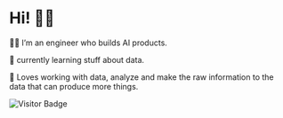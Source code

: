
# Hi! 👋🏻
👨‍💻 I’m an engineer who builds AI products.

🌱 currently learning stuff about data.

🚀 Loves working with data, analyze and make the raw information to the data that can produce more things.  

<!-- 
--- 
## My Playground
<table><tr><td valign="top" width="33%">

### Software Development  
<div align="center"> 
<a href="https://flask.palletsprojects.com/" target="_blank"><img style="margin: 10px" src="https://profilinator.rishav.dev/skills-assets/flask.png" alt="Flask" height="50" /></a>  
<a href="https://www.djangoproject.com/" target="_blank"><img style="margin: 10px" src="https://profilinator.rishav.dev/skills-assets/django-original.svg" alt="Django" height="50" /></a>  
<a href="https://jquery.com/" target="_blank"><img style="margin: 10px" src="https://profilinator.rishav.dev/skills-assets/jquery.png" alt="jQuery" height="50" /></a>  
<a href="https://angular.io/" target="_blank"><img style="margin: 10px" src="https://profilinator.rishav.dev/skills-assets/angularjs-original.svg" alt="Angular" height="50" /></a>  
<a href="https://www.php.net/" target="_blank"><img style="margin: 10px" src="https://profilinator.rishav.dev/skills-assets/php-original.svg" alt="PHP" height="50" /></a>  
<a href="https://opencv.org/" target="_blank"><img style="margin: 10px" src="https://profilinator.rishav.dev/skills-assets/opencv-icon.svg" alt="OpenCV" height="50" /></a>  
<a href="https://www.python.org/" target="_blank"><img style="margin: 10px" src="https://profilinator.rishav.dev/skills-assets/python-original.svg" alt="Python" height="50" /></a>
<a href="https://www.tensorflow.org/" target="_blank"><img style="margin: 10px" src="https://profilinator.rishav.dev/skills-assets/tensorflow-icon.svg" alt="TensorFlow" height="50" /></a>
<a href="https://www.r-project.org/" target="_blank"><img style="margin: 10px" src="https://profilinator.rishav.dev/skills-assets/r.svg" alt="R" height="50" /></a> 
<a href="https://www.nginx.com/" target="_blank"><img style="margin: 10px" src="https://profilinator.rishav.dev/skills-assets/nginx-original.svg" alt="Nginx" height="50" /></a>  
<a href="https://www.javascript.com/" target="_blank"><img style="margin: 10px" src="https://profilinator.rishav.dev/skills-assets/javascript-original.svg" alt="JavaScript" height="50" /></a>  
<a href="https://www.postgresql.org/" target="_blank"><img style="margin: 10px" src="https://profilinator.rishav.dev/skills-assets/postgresql-original-wordmark.svg" alt="PostgreSQL" height="50" /></a>
<a href="https://www.android.com/intl/en_in/" target="_blank"><img style="margin: 10px" src="https://profilinator.rishav.dev/skills-assets/android-original-wordmark.svg" alt="Android" height="50" /></a>
<a href="https://www.android.com/intl/en_in/" target="_blank"><img style="margin: 10px" src="https://streamlit.io/images/brand/streamlit-logo-secondary-colormark-darktext.svg" alt="Android" height="50" /></a>  
  
</div>
</td><td valign="top" width="33%">
  
### Engine  
<div align="center">  
<a href="https://www.raspberrypi.org/" target="_blank"><img style="margin: 10px" src="https://profilinator.rishav.dev/skills-assets/raspberrypi.png" alt="Raspberry Pi" height="50" /></a>  
<a href="https://www.cplusplus.com/" target="_blank"><img style="margin: 10px" src="https://profilinator.rishav.dev/skills-assets/cplusplus-original.svg" alt="C++" height="50" /></a>  
<a href="https://www.python.org/" target="_blank"><img style="margin: 10px" src="https://profilinator.rishav.dev/skills-assets/python-original.svg" alt="Python" height="50" /></a>  
</div>
</td><td valign="top" width="33%">


### Server tools   
<div align="center">  
<a href="https://azure.microsoft.com/id-id/" target="_blank"><img style="margin: 10px" src="https://www.logo.wine/a/logo/Microsoft_Azure/Microsoft_Azure-Logo.wine.svg" alt="azure" height="80" /></a>   
<a href="https://www.docker.com/" target="_blank"><img style="margin: 10px" src="https://profilinator.rishav.dev/skills-assets/docker-original-wordmark.svg" alt="Docker" height="80" /></a> 
<a href="https://www.redhat.com/" target="_blank"><img style="margin: 10px" src="https://www.logo.wine/a/logo/Red_Hat/Red_Hat-Logo.wine.svg" height="70" /></a> 
<a href="https://ubuntu.com/" target="_blank"><img style="margin: 10px" src="https://www.vectorlogo.zone/logos/ubuntu/ubuntu-icon.svg" alt="ubuntu" height="50" /></a>   
</td></tr></table>  
</div>

<a href="https://id.linkedin.com/in/mochammad-revaldi-anggara-788a47163" target="_blank">
<img src=https://img.shields.io/badge/linkedin-%231E77B5.svg?&style=for-the-badge&logo=linkedin&logoColor=white alt=linkedin style="margin-bottom: 5px;" />
</a>

<a href="https://www.kaggle.com/revaldianggara" target="_blank">
<img src=https://img.shields.io/badge/kaggle-%2344BAE8.svg?&style=for-the-badge&logo=kaggle&logoColor=white alt=kaggle style="margin-bottom: 5px;" />
</a>  

<a href="https://stackoverflow.com/users/19538369/fullstack-overflow" target="_blank">
<img src=https://img.shields.io/badge/stackoverflow-%23F28032.svg?&style=for-the-badge&logo=stackoverflow&logoColor=white alt=stackoverflow style="margin-bottom: 5px;" />
</a>

[![Gmail Badge](https://img.shields.io/badge/-m.revaldianggara@gmail.com-c14438?style=flat&logo=Gmail&logoColor=white&link=mailto:m.revaldianggara@gmail.com)](mailto:m.revaldianggara@gmail.com)
<br/> 
 -->
![Visitor Badge](https://visitor-badge.laobi.icu/badge?page_id=revaldianggara)
